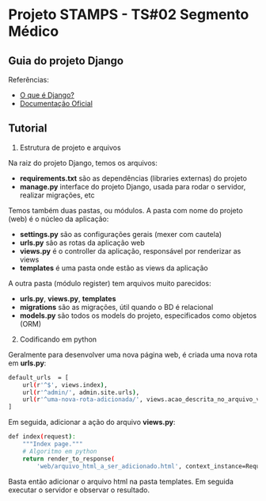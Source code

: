 Projeto STAMPS - TS#02 Segmento Médico
=======================================

Guia do projeto Django
----------------------

Referências:
- [O que é Django?](https://tutorial.djangogirls.org/pt/django/)
- [Documentação Oficial](https://www.djangoproject.com/)


Tutorial
--------


1. Estrutura de projeto e arquivos

Na raiz do projeto Django, temos os arquivos:
- **requirements.txt** são as dependências (libraries externas) do projeto
- **manage.py** interface do projeto Django, usada para rodar o servidor, realizar migrações, etc

Temos também duas pastas, ou módulos. A pasta com nome do projeto (web) é o núcleo da aplicação:
- **settings.py** são as configurações gerais (mexer com cautela)
- **urls.py** são as rotas da aplicação web
- **views.py** é o controller da aplicação, responsável por renderizar as views
- **templates** é uma pasta onde estão as views da aplicação

A outra pasta (módulo register) tem arquivos muito parecidos:
- **urls.py**, **views.py**, **templates**
- **migrations** são as migrações, útil quando o BD é relacional
- **models.py** são todos os models do projeto, especificados como objetos (ORM)


2. Codificando em python

Geralmente para desenvolver uma nova página web, é criada uma nova rota em **urls.py**:


```bash
default_urls  = [
    url(r'^$', views.index),
    url(r'^admin/', admin.site.urls),
    url(r'^uma-nova-rota-adicionada/', views.acao_descrita_no_arquivo_views)
]
```

Em seguida, adicionar a ação do arquivo **views.py**:

```bash
def index(request):
    """Index page."""
    # Algoritmo em python
    return render_to_response(
        'web/arquivo_html_a_ser_adicionado.html', context_instance=RequestContext(request))
```

Basta então adicionar o arquivo html na pasta templates. Em seguida executar o servidor e observar o resultado.
